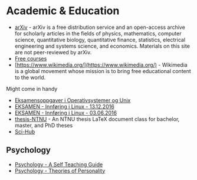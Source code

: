 # Academic & Education

- [arXiv](https://arxiv.org/) - arXiv is a free distribution service and an open-access archive for scholarly articles in the fields of physics, mathematics, computer science, quantitative biology, quantitative finance, statistics, electrical engineering and systems science, and economics. Materials on this site are not peer-reviewed by arXiv. 
- [Free courses](https://www.edx.org)
- [https://www.wikimedia.org/](https://www.wikimedia.org/) - Wikimedia is a global movement whose mission is to bring free educational content to the world.

Might come in handy
- [Eksamensoppgaver i Operativsystemer og Unix](https://www.cs.hioa.no/~haugerud/os/eksamen/allInkFasit.pdf)
- [EKSAMEN - Innføring i Linux - 13.12.2016](https://web01.usn.no/eksamen/Eksamensoppgaver2016H/I%C3%98I/6100%20Innf%C3%B8ring%20i%20Linux%2013122016.pdf)
- [EKSAMEN - Innføring i Linux - 03.06.2016](https://web01.usn.no/eksamen/Eksamensoppgaver2016V/I%C3%98I/6100%20Innf%C3%B8ring%20i%20Linux%2003062016%20Konte.pdf)
- [thesis-NTNU](https://github.com/COPCSE-NTNU/thesis-NTNU) - An NTNU thesis LaTeX document class for bachelor, master, and PhD theses 
- [Sci-Hub](https://sci-hub.se/)

## Psychology
- [Psychology - A Self Teaching Guide](http://www.rawanonline.com/wp-content/uploads/2012/09/Psychology-A-Self-Teaching-Guide-English.pdf)
- [Psychology - Theories of Personality](http://www.rawanonline.com/wp-content/uploads/2012/09/Theories-of-Personality-7e-English.pdf)
